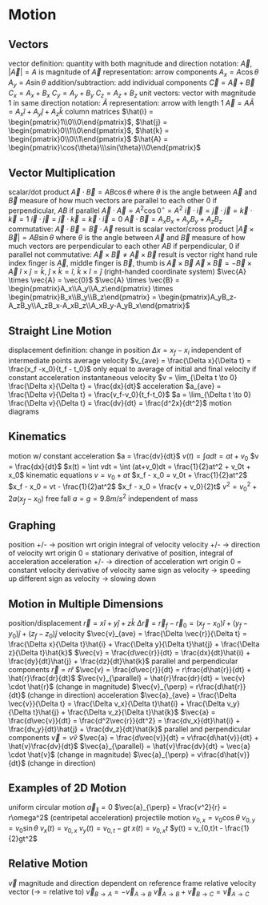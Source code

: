 # Motion
## Vectors
vector
	definition: quantity with both magnitude and direction
	notation: $\vec{A}$, $|\vec{A}| = A$ is magnitude of $\vec{A}$
	representation: arrow
	components
		$A_x = A\cos{\theta}$
		$A_y = A\sin{\theta}$
	addition/subtraction: add individual components
		$\vec{C} = \vec{A} + \vec{B}$
		$C_x = A_x + B_x$
		$C_y = A_y + B_y$
		$C_z = A_z + B_z$
	unit vectors: vector with magnitude 1 in same direction
		notation: $\hat{A}$
		representation: arrow with length 1
		$\vec{A} = A\hat{A} = A_x\hat{i} + A_y\hat{j} + A_z\hat{k}$
		column matrices
			$\hat{i} = \begin{pmatrix}1\\0\\0\end{pmatrix}$, $\hat{j} = \begin{pmatrix}0\\1\\0\end{pmatrix}$, $\hat{k} = \begin{pmatrix}0\\0\\1\end{pmatrix}$
			$\hat{A} = \begin{pmatrix}\cos{\theta}\\\sin{\theta}\\0\end{pmatrix}$
## Vector Multiplication
scalar/dot product
	$\vec{A} \cdot \vec{B} = AB\cos{\theta}$ where $\theta$ is the angle between $\vec{A}$ and $\vec{B}$
	measure of how much vectors are parallel to each other
	$0$ if perpendicular, $AB$ if parallel
	$\vec{A} \cdot \vec{A} = A^2\cos{0^{\circ}} = A^2$
	$\vec{i} \cdot \vec{i} = \vec{j} \cdot \vec{j} = \vec{k} \cdot \vec{k} = 1$
	$\vec{i} \cdot \vec{j} = \vec{j} \cdot \vec{k} = \vec{k} \cdot \vec{i} = 0$
	$\vec{A} \cdot \vec{B} = A_xB_x + A_yB_y + A_zB_z$
	commutative: $\vec{A} \cdot \vec{B} = \vec{B} \cdot \vec{A}$
	result is scalar
vector/cross product
	$|\vec{A} \times \vec{B}| = AB\sin{\theta}$ where $\theta$ is the angle between $\vec{A}$ and $\vec{B}$
	measure of how much vectors are perpendicular to each other
	$AB$ if perpendicular, $0$ if parallel
	not commutative: $\vec{A} \times \vec{B} \neq \vec{A} \times \vec{B}$
	result is vector
	right hand rule
		index finger is $\vec{A}$, middle finger is $\vec{B}$, thumb is $\vec{A} \times \vec{B}$
	$\vec{A} \times \vec{B} = -\vec{B} \times \vec{A}$
	$\hat{i} \times \hat{j} = \hat{k}$, $\hat{j} \times \hat{k} = \hat{i}$, $\hat{k} \times \hat{i} = \hat{j}$ (right-handed coordinate system)
	$\vec{A} \times \vec{A} = \vec{0}$
	$\vec{A} \times \vec{B} = \begin{pmatrix}A_x\\A_y\\A_z\end{pmatrix} \times \begin{pmatrix}B_x\\B_y\\B_z\end{pmatrix} = \begin{pmatrix}A_yB_z-A_zB_y\\A_zB_x-A_xB_z\\A_xB_y-A_yB_x\end{pmatrix}$
## Straight Line Motion
displacement
	definition: change in position
	$\Delta x = x_f - x_i$
	independent of intermediate points
average velocity
	$v_{ave} = \frac{\Delta x}{\Delta t} = \frac{x_f -x_0}{t_f - t_0}$
	only equal to average of initial and final velocity if constant acceleration
instantaneous velocity
	$v = \lim_{\Delta t \to 0} \frac{\Delta x}{\Delta t} = \frac{dx}{dt}$
acceleration
	$a_{ave} = \frac{\Delta v}{\Delta t} = \frac{v_f-v_0}{t_f-t_0}$
	$a = \lim_{\Delta t \to 0} \frac{\Delta v}{\Delta t} = \frac{dv}{dt} = \frac{d^2x}{dt^2}$
motion diagrams
## Kinematics
motion w/ constant acceleration
	$a = \frac{dv}{dt}$
	$v(t) = \int a dt = at + v_0$
	$v = \frac{dx}{dt}$
	$x(t) = \int vdt = \int (at+v_0)dt = \frac{1}{2}at^2 + v_0t + x_0$
	kinematic equations
		$v = v_0 + at$
		$x_f - x_0 = v_0t + \frac{1}{2}at^2$
		$x_f - x_0 = vt - \frac{1}{2}at^2$
		$x_f - x_0 = \frac{v + v_0}{2}t$
		$v^2 = v_0^2 + 2a(x_f-x_0)$
free fall
	$a = g = 9.8 m/s^2$
	independent of mass
## Graphing
position
	+/- → position wrt origin
	integral of velocity
velocity
	+/- → direction of velocity wrt origin
	0 = stationary
	derivative of position, integral of acceleration
acceleration
	+/- → direction of acceleration wrt origin
	0 = constant velocity
	derivative of velocity
	same sign as velocity → speeding up
	different sign as velocity → slowing down
## Motion in Multiple Dimensions
position/displacement
	$\vec{r} = x\hat{i} + y\hat{j} + z\hat{k}$
	$\Delta \vec{r} = \vec{r}_f - \vec{r}_0 = (x_f-x_0)\hat{i} + (y_f-y_0)\hat{j} + (z_f-z_0)\hat{j}$
velocity
	$\vec{v}_{ave} = \frac{\Delta \vec{r}}{\Delta t} = \frac{\Delta x}{\Delta t}\hat{i} + \frac{\Delta y}{\Delta t}\hat{j} + \frac{\Delta z}{\Delta t}\hat{k}$
	$\vec{v} = \frac{d\vec{r}}{dt} = \frac{dx}{dt}\hat{i} + \frac{dy}{dt}\hat{j} + \frac{dz}{dt}\hat{k}$
	parallel and perpendicular components
		$\vec{r} = r\hat{r}$
		$\vec{v} = \frac{d\vec{r}}{dt} = r\frac{d\hat{r}}{dt} + \hat{r}\frac{dr}{dt}$
		$\vec{v}_{\parallel} = \hat{r}\frac{dr}{dt} = \vec{v} \cdot \hat{r}$ (change in magnitude)
		$\vec{v}_{\perp} = r\frac{d\hat{r}}{dt}$ (change in direction)
acceleration
	$\vec{a}_{ave} = \frac{\Delta \vec{v}}{\Delta t} = \frac{\Delta v_x}{\Delta t}\hat{i} + \frac{\Delta v_y}{\Delta t}\hat{j} + \frac{\Delta v_z}{\Delta t}\hat{k}$
	$\vec{a} = \frac{d\vec{v}}{dt} = \frac{d^2\vec{r}}{dt^2} = \frac{dv_x}{dt}\hat{i} + \frac{dv_y}{dt}\hat{j} + \frac{dv_z}{dt}\hat{k}$
	parallel and perpendicular components
		$\vec{v} = v\hat{v}$
		$\vec{a} = \frac{d\vec{v}}{dt} = v\frac{d\hat{v}}{dt} + \hat{v}\frac{dv}{dt}$
		$\vec{a}_{\parallel} = \hat{v}\frac{dv}{dt} = \vec{a} \cdot \hat{v}$ (change in magnitude)
		$\vec{a}_{\perp} = v\frac{d\hat{v}}{dt}$ (change in direction)
## Examples of 2D Motion
uniform circular motion
	$\vec{a}_{\parallel} = 0$
	$\vec{a}_{\perp} = \frac{v^2}{r} = r\omega^2$ (centripetal acceleration)
projectile motion
	$v_{0,x} = v_0\cos\theta$
	$v_{0,y} = v_0\sin\theta$
	$v_x(t) = v_{0,x}$
	$v_y(t) = v_{0,t} - gt$
	$x(t) = v_{0,x}t$
	$y(t) = v_{0,t}t - \frac{1}{2}gt^2$
## Relative Motion
$\vec{v}$ magnitude and direction dependent on reference frame
relative velocity vector ($\to$ = relative to)
	$\vec{v}_{B \to A} = -\vec{v}_{A \to B}$
	$\vec{v}_{A \to B} + \vec{v}_{B \to C} = \vec{v}_{A \to C}$